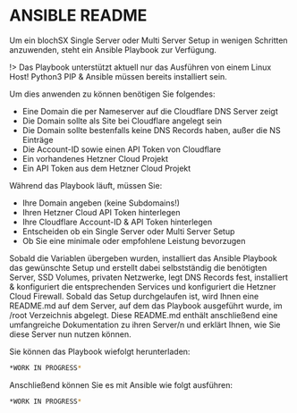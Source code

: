 # ANSIBLE README

Um ein blochSX Single Server oder Multi Server Setup in wenigen Schritten anzuwenden, steht ein Ansible Playbook zur Verfügung.

!> Das Playbook unterstützt aktuell nur das Ausführen von einem Linux Host! Python3 PIP & Ansible müssen bereits installiert sein.

Um dies anwenden zu können benötigen Sie folgendes:
- Eine Domain die per Nameserver auf die Cloudflare DNS Server zeigt
- Die Domain sollte als Site bei Cloudflare angelegt sein
- Die Domain sollte bestenfalls keine DNS Records haben, außer die NS Einträge
- Die Account-ID sowie einen API Token von Cloudflare
- Ein vorhandenes Hetzner Cloud Projekt
- Ein API Token aus dem Hetzner Cloud Projekt

Während das Playbook läuft, müssen Sie:
- Ihre Domain angeben (keine Subdomains!)
- Ihren Hetzner Cloud API Token hinterlegen
- Ihre Cloudflare Account-ID & API Token hinterlegen
- Entscheiden ob ein Single Server oder Multi Server Setup
- Ob Sie eine minimale oder empfohlene Leistung bevorzugen

Sobald die Variablen übergeben wurden, installiert das Ansible Playbook das gewünschte Setup und erstellt dabei selbstständig die benötigten Server, SSD Volumes, privaten Netzwerke, legt DNS Records fest, installiert & konfiguriert die entsprechenden Services und konfiguriert die Hetzner Cloud Firewall. Sobald das Setup durchgelaufen ist, wird Ihnen eine README.md auf dem Server, auf dem das Playbook ausgeführt wurde, im /root Verzeichnis abgelegt. Diese README.md enthält anschließend eine umfangreiche Dokumentation zu ihren Server/n und erklärt Ihnen, wie Sie diese Server nun nutzen können.

Sie können das Playbook wiefolgt herunterladen:
```bash
*WORK IN PROGRESS*
```

Anschließend können Sie es mit Ansible wie folgt ausführen:
```bash
*WORK IN PROGRESS*
```